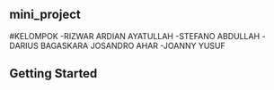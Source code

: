 ## mini_project
#KELOMPOK
-RIZWAR ARDIAN AYATULLAH
-STEFANO ABDULLAH 
-DARIUS BAGASKARA JOSANDRO AHAR
-JOANNY YUSUF
## Getting Started

